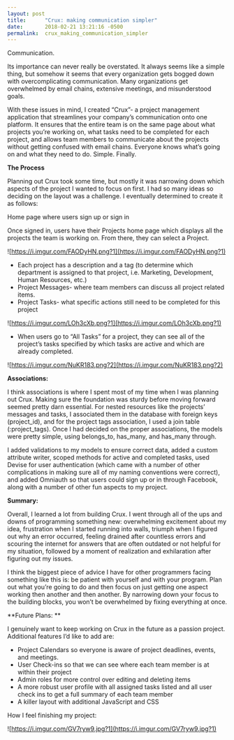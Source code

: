 ```yaml
---
layout: post
title:      "Crux: making communication simpler"
date:       2018-02-21 13:21:16 -0500
permalink:  crux_making_communication_simpler
---
```




Communication. 

Its importance can never really be overstated. 
It always seems like a simple thing, but somehow it seems that every organization gets bogged down with overcomplicating communication. Many organizations get overwhelmed by email chains, extensive meetings, and misunderstood goals. 

With these issues in mind, I created “Crux”- a project management application that streamlines your company’s communication onto one platform. It ensures that the entire team is on the same page about what projects you’re working on, what tasks need to be completed for each project, and allows team members to communicate about the projects without getting confused with email chains. Everyone knows what’s going on and what they need to do. Simple. Finally. 


**The Process**

Planning out Crux took some time, but mostly it was narrowing down which aspects of the project I wanted to focus on first. I had so many ideas so deciding on the layout was a challenge. 
I eventually determined to create it as follows: 

Home page where users sign up or sign in

Once signed in, users have their Projects home page which displays all the projects the team is working on. From there, they can select a Project.

![https://i.imgur.com/FAODyHN.png?1](https://i.imgur.com/FAODyHN.png?1)

* Each project has a description and a tag (to determine which department is assigned to that project, i.e. Marketing, Development, Human Resources, etc.)
* Project Messages- where team members can discuss all project related items. 
* Project Tasks- what specific actions still need to be completed for this project

![https://i.imgur.com/LOh3cXb.png?1](https://i.imgur.com/LOh3cXb.png?1)
   *	When users go to “All Tasks” for a project, they can see all of the project’s tasks specified by which tasks are active and which are already completed. 
   
![https://i.imgur.com/NuKR183.png?2](https://i.imgur.com/NuKR183.png?2)

**Associations:**

I think associations is where I spent most of my time when I was planning out Crux.  Making sure the foundation was sturdy before moving forward seemed pretty darn essential. For nested resources like the projects’ messages and tasks, I associated them in the database with foreign keys (project_id), and for the project tags association, I used a join table (:project_tags). Once I had decided on the proper associations, the models were pretty simple, using belongs_to, has_many, and has_many through. 

I added validations to my models to ensure correct data, added a custom attribute writer, scoped methods for active and completed tasks, used Devise for user authentication (which came with a number of other complications in making sure all of my naming conventions were correct), and added Omniauth so that users could sign up or in through Facebook, along with a number of other fun aspects to my project. 


**Summary:**

Overall, I learned a lot from building Crux. I went through all of the ups and downs of programming something new: overwhelming excitement about my idea, frustration when I started running into walls, triumph when I figured out why an error occurred, feeling drained after countless errors and scouring the internet for answers that are often outdated or not helpful for my situation, followed by a moment of realization and exhilaration after figuring out my issues. 

I think the biggest piece of advice I have for other programmers facing something like this is: be patient with yourself and with your program. Plan out what you’re going to do and then focus on just getting one aspect working then another and then another. By narrowing down your focus to the building blocks, you won’t be overwhelmed by fixing everything at once. 


**Future Plans: **

I genuinely want to keep working on Crux in the future as a passion project. Additional features I’d like to add are: 

* Project Calendars so everyone is aware of project deadlines, events, and meetings. 
* User Check-ins so that we can see where each team member is at within their project
* Admin roles for more control over editing and deleting items 
* A more robust user profile with all assigned tasks listed and all user check ins to get a full summary of each team member 
* A killer layout with additional JavaScript and CSS 


How I feel finishing my project: 

![https://i.imgur.com/GV7ryw9.jpg?1](https://i.imgur.com/GV7ryw9.jpg?1)
 

